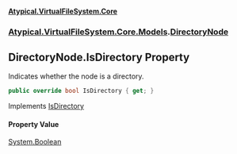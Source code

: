 #### [Atypical.VirtualFileSystem.Core](Atypical.VirtualFileSystem.Core.md 'Atypical.VirtualFileSystem.Core')
### [Atypical.VirtualFileSystem.Core.Models](Atypical.VirtualFileSystem.Core.Models.md 'Atypical.VirtualFileSystem.Core.Models').[DirectoryNode](Atypical.VirtualFileSystem.Core.Models.DirectoryNode.md 'Atypical.VirtualFileSystem.Core.Models.DirectoryNode')

## DirectoryNode.IsDirectory Property

Indicates whether the node is a directory.

```csharp
public override bool IsDirectory { get; }
```

Implements [IsDirectory](Atypical.VirtualFileSystem.Core.Contracts.IVirtualFileSystemNode.IsDirectory.md 'Atypical.VirtualFileSystem.Core.Contracts.IVirtualFileSystemNode.IsDirectory')

#### Property Value
[System.Boolean](https://docs.microsoft.com/en-us/dotnet/api/System.Boolean 'System.Boolean')